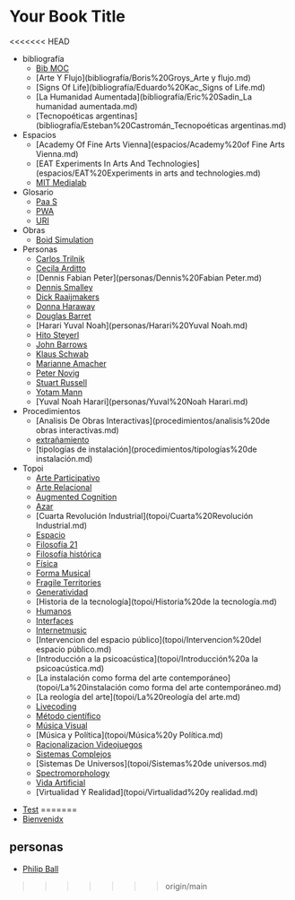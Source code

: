 # Your Book Title

<<<<<<< HEAD
- bibliografía
  * [Bib MOC](bibliografía/bib%20MOC.md)
  * [Arte Y Flujo](bibliografía/Boris%20Groys_Arte y flujo.md)
  * [Signs Of Life](bibliografía/Eduardo%20Kac_Signs of Life.md)
  * [La Humanidad Aumentada](bibliografía/Eric%20Sadin_La humanidad aumentada.md)
  * [Tecnopoéticas argentinas](bibliografía/Esteban%20Castromán_Tecnopoéticas argentinas.md)
- Espacios
  * [Academy Of Fine Arts Vienna](espacios/Academy%20of Fine Arts Vienna.md)
  * [EAT Experiments In Arts And Technologies](espacios/EAT%20Experiments in arts and technologies.md)
  * [MIT Medialab](espacios/MIT%20Medialab.md)
- Glosario
  * [Paa S](glosario/PaaS.md)
  * [PWA](glosario/PWA.md)
  * [URI](glosario/URI.md)
- Obras
  * [Boid Simulation](obras/Boid%20Simulation.md)
- Personas
  * [Carlos Trilnik](personas/Carlos%20Trilnik.md)
  * [Cecila Arditto](personas/Cecila%20Arditto.md)
  * [Dennis Fabian Peter](personas/Dennis%20Fabian Peter.md)
  * [Dennis Smalley](personas/Dennis%20Smalley.md)
  * [Dick Raaijmakers](personas/Dick%20Raaijmakers.md)
  * [Donna Haraway](personas/Donna%20Haraway.md)
  * [Douglas Barret](personas/Douglas%20Barret.md)
  * [Harari Yuval Noah](personas/Harari%20Yuval Noah.md)
  * [Hito Steyerl](personas/Hito%20Steyerl.md)
  * [John Barrows](personas/John%20Barrows.md)
  * [Klaus Schwab](personas/Klaus%20Schwab.md)
  * [Marianne Amacher](personas/Marianne%20Amacher.md)
  * [Peter Novig](personas/Peter%20Novig.md)
  * [Stuart Russell](personas/Stuart%20Russell.md)
  * [Yotam Mann](personas/Yotam%20Mann.md)
  * [Yuval Noah Harari](personas/Yuval%20Noah Harari.md)
- Procedimientos
  * [Analisis De Obras Interactivas](procedimientos/analisis%20de obras interactivas.md)
  * [extrañamiento](procedimientos/extrañamiento.md)
  * [tipologías de instalación](procedimientos/tipologías%20de instalación.md)
- Topoi
  * [Arte Participativo](topoi/Arte%20participativo.md)
  * [Arte Relacional](topoi/Arte%20relacional.md)
  * [Augmented Cognition](topoi/Augmented%20Cognition.md)
  * [Azar](topoi/Azar.md)
  * [Cuarta Revolución Industrial](topoi/Cuarta%20Revolución Industrial.md)
  * [Espacio](topoi/Espacio.md)
  * [Filosofía 21](topoi/Filosofía%2021.md)
  * [Filosofía histórica](topoi/Filosofía%20histórica.md)
  * [Física](topoi/Física.md)
  * [Forma Musical](topoi/Forma%20Musical.md)
  * [Fragile Territories](topoi/Fragile%20Territories.md)
  * [Generatividad](topoi/Generatividad.md)
  * [Historia de la tecnología](topoi/Historia%20de la tecnología.md)
  * [Humanos](topoi/Humanos.md)
  * [Interfaces](topoi/Interfaces.md)
  * [Internetmusic](topoi/Internetmusic.md)
  * [Intervencion del espacio público](topoi/Intervencion%20del espacio público.md)
  * [Introducción a la psicoacústica](topoi/Introducción%20a la psicoacústica.md)
  * [La instalación como forma del arte contemporáneo](topoi/La%20instalación como forma del arte contemporáneo.md)
  * [La reología del arte](topoi/La%20reología del arte.md)
  * [Livecoding](topoi/Livecoding.md)
  * [Método científico](topoi/Método%20científico.md)
  * [Música Visual](topoi/Música%20Visual.md)
  * [Música y Política](topoi/Música%20y Política.md)
  * [Racionalizacion Videojuegos](topoi/Racionalizacion_(videojuegos).md)
  * [Sistemas Complejos](topoi/Sistemas%20complejos.md)
  * [Sistemas De Universos](topoi/Sistemas%20de universos.md)
  * [Spectromorphology](topoi/Spectromorphology.md)
  * [Vida Artificial](topoi/Vida%20artificial.md)
  * [Virtualidad Y Realidad](topoi/Virtualidad%20y realidad.md)
* [Test](test.md)
=======
* [Bienvenidx](README.md)

## personas
  
* [Philip Ball](bibliografía/Philip%20Ball_Shapes.md)
>>>>>>> origin/main
